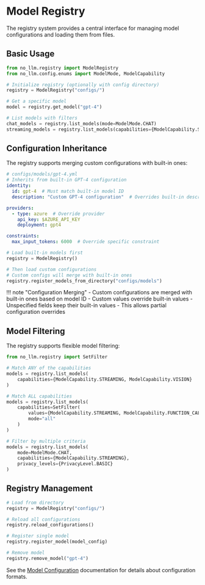 # Model Registry

The registry system provides a central interface for managing model configurations and loading them from files.

## Basic Usage

```python
from no_llm.registry import ModelRegistry
from no_llm.config.enums import ModelMode, ModelCapability

# Initialize registry (optionally with config directory)
registry = ModelRegistry("configs/")

# Get a specific model
model = registry.get_model("gpt-4")

# List models with filters
chat_models = registry.list_models(mode=ModelMode.CHAT)
streaming_models = registry.list_models(capabilities={ModelCapability.STREAMING})
```

## Configuration Inheritance

The registry supports merging custom configurations with built-in ones:

```yaml
# configs/models/gpt-4.yml
# Inherits from built-in GPT-4 configuration
identity:
  id: gpt-4  # Must match built-in model ID
  description: "Custom GPT-4 configuration"  # Overrides built-in description

providers:
  - type: azure  # Override provider
    api_key: $AZURE_API_KEY
    deployment: gpt4

constraints:
  max_input_tokens: 6000  # Override specific constraint
```

```python
# Load built-in models first
registry = ModelRegistry()

# Then load custom configurations
# Custom configs will merge with built-in ones
registry.register_models_from_directory("configs/models")
```

!!! note "Configuration Merging"
    - Custom configurations are merged with built-in ones based on model ID
    - Custom values override built-in values
    - Unspecified fields keep their built-in values
    - This allows partial configuration overrides

## Model Filtering

The registry supports flexible model filtering:

```python
from no_llm.registry import SetFilter

# Match ANY of the capabilities
models = registry.list_models(
    capabilities={ModelCapability.STREAMING, ModelCapability.VISION}
)

# Match ALL capabilities
models = registry.list_models(
    capabilities=SetFilter(
        values={ModelCapability.STREAMING, ModelCapability.FUNCTION_CALLING},
        mode="all"
    )
)

# Filter by multiple criteria
models = registry.list_models(
    mode=ModelMode.CHAT,
    capabilities={ModelCapability.STREAMING},
    privacy_levels={PrivacyLevel.BASIC}
)
```

## Registry Management

```python
# Load from directory
registry = ModelRegistry("configs/")

# Reload all configurations
registry.reload_configurations()

# Register single model
registry.register_model(model_config)

# Remove model
registry.remove_model("gpt-4")
```

See the [Model Configuration](configs/overview.md) documentation for details about configuration formats.